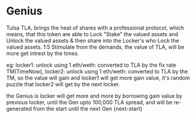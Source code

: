 # Genius
Tulsa TLA, brings the heat of shares with a professional protocol, which means, that this token are able to Lock "Stake" the valued assets and Unlock the valued assets & then share into the Locker's who Lock the valued assets.
1:5 Stimulate from the demands, the value of TLA, will be more get intrest by the times. 

eg: locker1: unlock using 1 eth/weth: converted to TLA by the fix rate TM(TimeNow), locker2: unlock using 1 eth/weth: converted to TLA by the TM, so the value will gain and locker1 will get more gain value, it's random puzzle that locker2 will get by the next locker.

the Genius is locker will get more and more by borrowing gain value by previous locker, until the Gen upto 100,000 TLA spread, and will be re-generated from the start until the next Gen {next-start}

